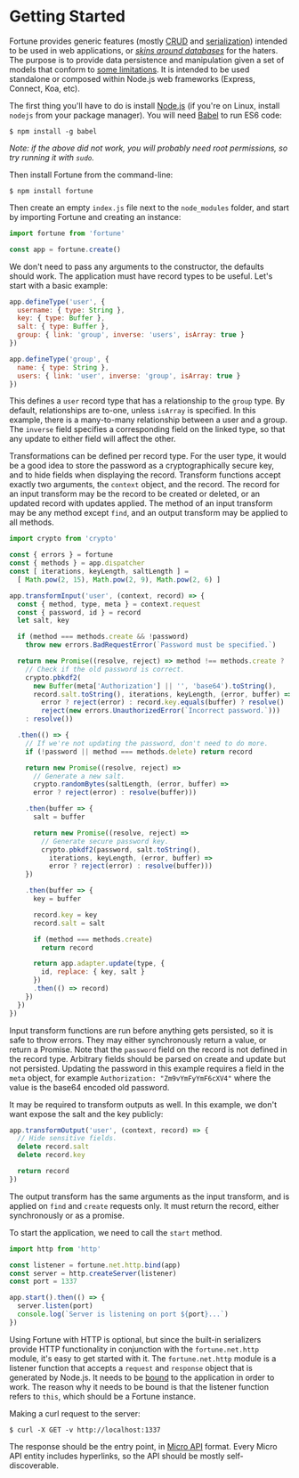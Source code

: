 # Getting Started

Fortune provides generic features (mostly [CRUD](https://en.wikipedia.org/wiki/Create,_read,_update_and_delete) and [serialization](https://en.wikipedia.org/wiki/Serialization)) intended to be used in web applications, or [*skins around databases*](https://www.reddit.com/r/programming/comments/1a2mf7/programming_is_terriblelessons_learned_from_a/c8tjzl5) for the haters. The purpose is to provide data persistence and manipulation given a set of models that conform to [some limitations](https://github.com/fortunejs/fortune/blob/rewrite/lib/index.js#L134-L171). It is intended to be used standalone or composed within Node.js web frameworks (Express, Connect, Koa, etc).

The first thing you'll have to do is install [Node.js](https://nodejs.org/) (if you're on Linux, install `nodejs` from your package manager). You will need [Babel](http://babeljs.io) to run ES6 code:

```
$ npm install -g babel
```

*Note: if the above did not work, you will probably need root permissions, so try running it with `sudo`.*

Then install Fortune from the command-line:

```
$ npm install fortune
```

Then create an empty `index.js` file next to the `node_modules` folder, and start by importing Fortune and creating an instance:

```js
import fortune from 'fortune'

const app = fortune.create()
```

We don't need to pass any arguments to the constructor, the defaults should work. The application must have record types to be useful. Let's start with a basic example:

```js
app.defineType('user', {
  username: { type: String },
  key: { type: Buffer },
  salt: { type: Buffer },
  group: { link: 'group', inverse: 'users', isArray: true }
})

app.defineType('group', {
  name: { type: String },
  users: { link: 'user', inverse: 'group', isArray: true }
})
```

This defines a `user` record type that has a relationship to the `group` type. By default, relationships are to-one, unless `isArray` is specified. In this example, there is a many-to-many relationship between a user and a group. The `inverse` field specifies a corresponding field on the linked type, so that any update to either field will affect the other.

Transformations can be defined per record type. For the user type, it would be a good idea to store the password as a cryptographically secure key, and to hide fields when displaying the record. Transform functions accept exactly two arguments, the `context` object, and the record. The record for an input transform may be the record to be created or deleted, or an updated record with updates applied. The method of an input transform may be any method except `find`, and an output transform may be applied to all methods.

```js
import crypto from 'crypto'

const { errors } = fortune
const { methods } = app.dispatcher
const [ iterations, keyLength, saltLength ] =
  [ Math.pow(2, 15), Math.pow(2, 9), Math.pow(2, 6) ]

app.transformInput('user', (context, record) => {
  const { method, type, meta } = context.request
  const { password, id } = record
  let salt, key

  if (method === methods.create && !password)
    throw new errors.BadRequestError(`Password must be specified.`)

  return new Promise((resolve, reject) => method !== methods.create ?
    // Check if the old password is correct.
    crypto.pbkdf2(
      new Buffer(meta['Authorization'] || '', 'base64').toString(),
      record.salt.toString(), iterations, keyLength, (error, buffer) =>
        error ? reject(error) : record.key.equals(buffer) ? resolve() :
        reject(new errors.UnauthorizedError(`Incorrect password.`)))
    : resolve())

  .then(() => {
    // If we're not updating the password, don't need to do more.
    if (!password || method === methods.delete) return record

    return new Promise((resolve, reject) =>
      // Generate a new salt.
      crypto.randomBytes(saltLength, (error, buffer) =>
      error ? reject(error) : resolve(buffer)))

    .then(buffer => {
      salt = buffer

      return new Promise((resolve, reject) =>
        // Generate secure password key.
        crypto.pbkdf2(password, salt.toString(),
          iterations, keyLength, (error, buffer) =>
          error ? reject(error) : resolve(buffer)))
    })

    .then(buffer => {
      key = buffer

      record.key = key
      record.salt = salt

      if (method === methods.create)
        return record

      return app.adapter.update(type, {
        id, replace: { key, salt }
      })
      .then(() => record)
    })
  })
})
```

Input transform functions are run before anything gets persisted, so it is safe to throw errors. They may either synchronously return a value, or return a Promise. Note that the `password` field on the record is not defined in the record type. Arbitrary fields should be parsed on create and update but not persisted. Updating the password in this example requires a field in the `meta` object, for example `Authorization: "Zm9vYmFyYmF6cXV4"` where the value is the base64 encoded old password.

It may be required to transform outputs as well. In this example, we don't want expose the salt and the key publicly:

```js
app.transformOutput('user', (context, record) => {
  // Hide sensitive fields.
  delete record.salt
  delete record.key

  return record
})
```

The output transform has the same arguments as the input transform, and is applied on `find` and `create` requests only. It must return the record, either synchronously or as a promise.

To start the application, we need to call the `start` method.

```js
import http from 'http'

const listener = fortune.net.http.bind(app)
const server = http.createServer(listener)
const port = 1337

app.start().then(() => {
  server.listen(port)
  console.log(`Server is listening on port ${port}...`)
})
```

Using Fortune with HTTP is optional, but since the built-in serializers provide HTTP functionality in conjunction with the `fortune.net.http` module, it's easy to get started with it. The `fortune.net.http` module is a listener function that accepts a `request` and `response` object that is generated by Node.js. It needs to be [bound](https://developer.mozilla.org/en/docs/Web/JavaScript/Reference/Global_objects/Function/bind) to the application in order to work. The reason why it needs to be bound is that the listener function refers to `this`, which should be a Fortune instance.

Making a curl request to the server:

```
$ curl -X GET -v http://localhost:1337
```

The response should be the entry point, in [Micro API](http://micro-api.org/#entry-point) format. Every Micro API entity includes hyperlinks, so the API should be mostly self-discoverable.
